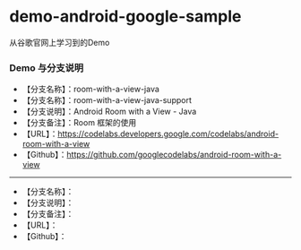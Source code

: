 # demo-android-google-sample

从谷歌官网上学习到的Demo

### Demo 与分支说明

- 【分支名称】：room-with-a-view-java
- 【分支名称】：room-with-a-view-java-support
- 【分支说明】：Android Room with a View - Java
- 【分支备注】：Room 框架的使用
- 【URL】：https://codelabs.developers.google.com/codelabs/android-room-with-a-view
- 【Github】：https://github.com/googlecodelabs/android-room-with-a-view

---

- 【分支名称】：
- 【分支说明】：
- 【分支备注】：
- 【URL】：
- 【Github】：
